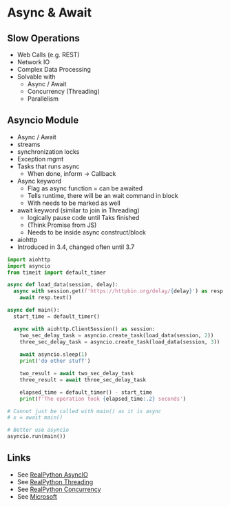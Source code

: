 Async & Await
==========================

## Slow Operations
* Web Calls (e.g. REST)
* Network IO
* Complex Data Processing
* Solvable with
  * Async / Await
  * Concurrency (Threading)
  * Parallelism

## Asyncio Module
* Async / Await
* streams 
* synchronization locks
* Exception mgmt
* Tasks that runs async
  * When done, inform -> Callback
* Async keyword
  * Flag as async function = can be awaited
  * Tells runtime, there will be an wait command in block
  * With needs to be marked as well
* await keyword (similar to join in Threading)
  * logically pause code until Taks finished
  * (Think Promise from JS)
  * Needs to be inside async construct/block
* aiohttp 
* Introduced in 3.4, changed often until 3.7


```python
import aiohttp
import asyncio
from timeit import default_timer

async def load_data(session, delay):
  async with session.get(f'https://httpbin.org/delay/{delay}') as resp:
    await resp.text()

async def main():
  start_time = default_timer()  

  async with aiohttp.ClientSession() as session:
    two_sec_delay_task = asyncio.create_task(load_data(session, 2))
    three_sec_delay_task = asyncio.create_task(load_data(session, 3))
    
    await asyncio.sleep(1)
    print('do other stuff')

    two_result = await two_sec_delay_task
    three_result = await three_sec_delay_task  

    elapsed_time = default_timer() - start_time
    print(f'The operation took {elapsed_time:.2} seconds') 

# Cannot just be called with main() as it is async
# x = await main()

# Better use asyncio
asyncio.run(main())
```

## Links
* See [RealPython AsyncIO](https://realpython.com/async-io-python/)
* See [RealPython Threading](https://realpython.com/intro-to-python-threading/)
* See [RealPython Concurrency](https://realpython.com/python-concurrency/)
* See [Microsoft](https://www.youtube.com/watch?v=aHubP4jcvOk&list=PLlrxD0HtieHiXd-nEby-TMCoUNwhbLUnj&index=18)